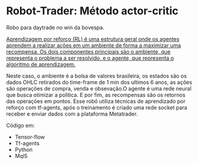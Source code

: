 # Robot-Trader: Método actor-critic

Robo para daytrade no win da bovespa.

[Aprendizagem por reforço (RL) é uma estrutura geral onde os agentes aprendem a realizar ações em um ambiente de forma a maximizar uma recompensa. Os dois componentes principais são o ambiente, que representa o problema a ser resolvido, e o agente, que representa o algoritmo de aprendizagem.](https://www.tensorflow.org/agents/tutorials/0_intro_rl?hl=pt-br#copyright_2018_the_tf-agents_authors "tf-agents, retirado 15/12/2020")

Neste caso, o ambiente é a bolsa de valores brasileira, os estados são os dados OHLC retirados do time-frame de 1 min dos ultimos 6 anos, as ações são operações de compra, venda e obsevação.O agente é uma rede neural que busca otimizar a politica. E por fim, as recompensas são os retornos das operações em pontos. Esse robô utiliza técnicas de aprendizado por reforço com tf-agents, após o treinamento é criado uma rede socket para receber e enviar dados com a plataforma Metatrader.

Código em:

  * Tensor-flow
  * Tf-agents
  * Python
  * Mql5
  
